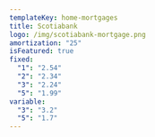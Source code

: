 ```yaml
---
templateKey: home-mortgages
title: Scotiabank
logo: /img/scotiabank-mortgage.png
amortization: "25"
isFeatured: true
fixed:
  "1": "2.54"
  "2": "2.34"
  "3": "2.24"
  "5": "1.99"
variable:
  "3": "3.2"
  "5": "1.7"
---
```

